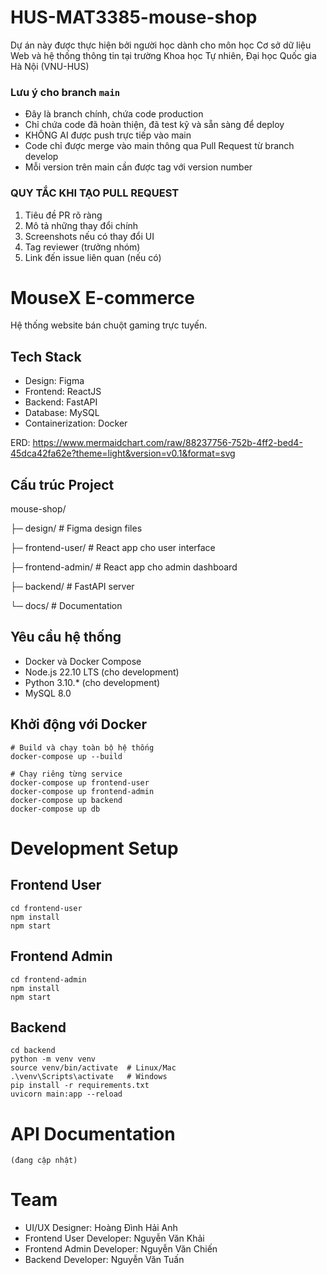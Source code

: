 # HUS-MAT3385-mouse-shop
Dự án này được thực hiện bởi người học dành cho môn học Cơ sở dữ liệu Web và hệ thống thông tin tại trường Khoa học Tự nhiên, Đại học Quốc gia Hà Nội (VNU-HUS)

### Lưu ý cho branch `main`

- Đây là branch chính, chứa code production
- Chỉ chứa code đã hoàn thiện, đã test kỹ và sẵn sàng để deploy
- KHÔNG AI được push trực tiếp vào main
- Code chỉ được merge vào main thông qua Pull Request từ branch develop
- Mỗi version trên main cần được tag với version number

### QUY TẮC KHI TẠO PULL REQUEST
1. Tiêu đề PR rõ ràng
2. Mô tả những thay đổi chính
3. Screenshots nếu có thay đổi UI
4. Tag reviewer (trưởng nhóm)
5. Link đến issue liên quan (nếu có)


# MouseX E-commerce

Hệ thống website bán chuột gaming trực tuyến.


## Tech Stack
- Design: Figma
- Frontend: ReactJS
- Backend: FastAPI
- Database: MySQL
- Containerization: Docker

ERD: https://www.mermaidchart.com/raw/88237756-752b-4ff2-bed4-45dca42fa62e?theme=light&version=v0.1&format=svg

## Cấu trúc Project
mouse-shop/

├─ design/ # Figma design files

├─ frontend-user/ # React app cho user interface

├─ frontend-admin/ # React app cho admin dashboard

├─ backend/ # FastAPI server

└─ docs/ # Documentation


## Yêu cầu hệ thống
- Docker và Docker Compose
- Node.js 22.10 LTS (cho development)
- Python 3.10.* (cho development)
- MySQL 8.0


## Khởi động với Docker
```
# Build và chạy toàn bộ hệ thống
docker-compose up --build

# Chạy riêng từng service
docker-compose up frontend-user
docker-compose up frontend-admin
docker-compose up backend
docker-compose up db
```

# Development Setup
## Frontend User
```
cd frontend-user
npm install
npm start
```

## Frontend Admin
```
cd frontend-admin
npm install
npm start
```

## Backend
```
cd backend
python -m venv venv
source venv/bin/activate  # Linux/Mac
.\venv\Scripts\activate   # Windows
pip install -r requirements.txt
uvicorn main:app --reload
```

# API Documentation
    (đang cập nhật)

# Team

- UI/UX Designer: Hoàng Đình Hải Anh  
- Frontend User Developer: Nguyễn Văn Khải  
- Frontend Admin Developer: Nguyễn Văn Chiến  
- Backend Developer: Nguyễn Văn Tuấn  

